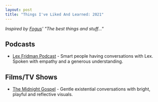 ```yaml
---
layout: post
title: "Things I've Liked And Learned: 2021"
---
```


_Inspired by [Fogus](http://blog.fogus.me/)' "The best things and stuff..."_

## Podcasts

- [Lex Fridman Podcast](https://lexfridman.com/podcast/) - Smart people having conversations with Lex. Spoken with empathy and a generous understanding.

## Films/TV Shows

- [The Midnight Gospel](https://www.imdb.com/title/tt11639414/) - Gentle existential conversations with bright, playful and reflective visuals. 
